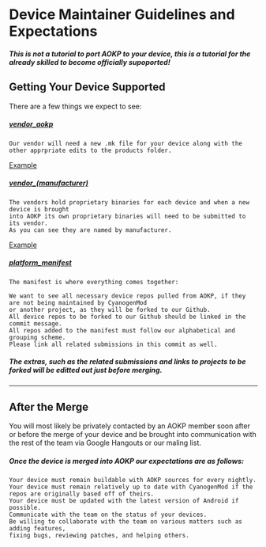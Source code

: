 # Device Maintainer Guidelines and Expectations

##### This is not a tutorial to port AOKP to your device, this is a tutorial for the already skilled to become officially supoported!

Getting Your Device Supported
---

There are a few things we expect to see:

##### [vendor_aokp](https://github.com/AOKP/vendor_aokp)
```
Our vendor will need a new .mk file for your device along with the other apprpriate edits to the products folder.
```
[Example](https://github.com/AOKP/vendor_aokp/commit/4e45c7351eb49561283080dd94c311e27f61dd8d)

##### [vendor_(manufacturer)](https://github.com/AOKP?query=vendor_)
```
The vendors hold proprietary binaries for each device and when a new device is brought
into AOKP its own proprietary binaries will need to be submitted to its vendor.
As you can see they are named by manufacturer.
```
[Example](https://github.com/AOKP/vendor_htc/commit/e4009c6c072e237af8fe16e7689087c7b5db7620)

##### [platform_manifest](https://github.com/AOKP/platform_manifest.git)
```
The manifest is where everything comes together:

We want to see all necessary device repos pulled from AOKP, if they are not being maintained by CyanogenMod
or another project, as they will be forked to our Github.
All device repos to be forked to our Github should be linked in the commit message.
All repos added to the manifest must follow our alphabetical and grouping scheme.
Please link all related submissions in this commit as well.
```

##### The extras, such as the related submissions and links to projects to be forked will be editted out just before merging.

***

After the Merge
---

You will most likely be privately contacted by an AOKP member soon after or before
the merge of your device and be brought into communication with the rest of the
team via Google Hangouts or our maling list.

##### Once the device is merged into AOKP our expectations are as follows:

```
Your device must remain buildable with AOKP sources for every nightly.
Your device must remain relatively up to date with CyanogenMod if the repos are originally based off of theirs.
Your device must be updated with the latest version of Android if possible.
Communicate with the team on the status of your devices.
Be willing to collaborate with the team on various matters such as adding features,
fixing bugs, reviewing patches, and helping others.
```
